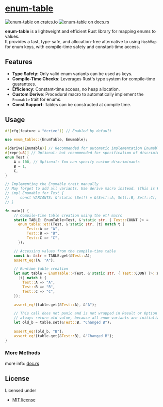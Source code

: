 # [enum-table][docsrs]

[![enum-table on crates.io][cratesio-image]][cratesio]
[![enum-table on docs.rs][docsrs-image]][docsrs]

[cratesio-image]: https://img.shields.io/crates/v/enum-table.svg
[cratesio]: https://crates.io/crates/enum-table
[docsrs-image]: https://docs.rs/enum-table/badge.svg
[docsrs]: https://docs.rs/enum-table

**enum-table** is a lightweight and efficient Rust library for mapping enums to values.  
It provides a fast, type-safe, and allocation-free alternative to using `HashMap` for enum keys,
with compile-time safety and constant-time access.

## Features

- **Type Safety**: Only valid enum variants can be used as keys.
- **Compile-Time Checks**: Leverages Rust's type system for compile-time guarantees.
- **Efficiency**: Constant-time access, no heap allocation.
- **Custom Derive**: Procedural macro to automatically implement the `Enumable` trait for enums.
- **Const Support**: Tables can be constructed at compile time.

## Usage

```rust
#![cfg(feature = "derive")] // Enabled by default

use enum_table::{EnumTable, Enumable};

#[derive(Enumable)] // Recommended for automatic implementation Enumable trait
#[repr(u8)] // Optional: but recommended for specification of discriminants
enum Test {
    A = 100, // Optional: You can specify custom discriminants
    B = 1,
    C,
}

// Implementing the Enumable trait manually
// May forget to add all variants. Use derive macro instead. (This is README example)
// impl Enumable for Test {
//     const VARIANTS: &'static [Self] = &[Self::A, Self::B, Self::C];
// }

fn main() {
    // Compile-time table creation using the et! macro
    static TABLE: EnumTable<Test, &'static str, { Test::COUNT }> = 
      enum_table::et!(Test, &'static str, |t| match t {
          Test::A => "A",
          Test::B => "B",
          Test::C => "C",
      });

    // Accessing values from the compile-time table
    const A: &str = TABLE.get(&Test::A);
    assert_eq!(A, "A");

    // Runtime table creation
    let mut table = EnumTable::<Test, &'static str, { Test::COUNT }>::new_with_fn(
      |t| match t {
        Test::A => "A",
        Test::B => "B",
        Test::C => "C",
    });

    assert_eq!(table.get(&Test::A), &"A");

    // This call does not panic and is not wrapped in Result or Option
    // always return old value, because all enum variants are initialized
    let old_b = table.set(&Test::B, "Changed B");
  
    assert_eq!(old_b, "B");
    assert_eq!(table.get(&Test::B), &"Changed B");
}
```

### More Methods

more info: [doc.rs](https://docs.rs/enum-table/latest/enum_table/struct.EnumTable.html)

## License

Licensed under

- [MIT license](https://github.com/moriyoshi-kasuga/enum-table/blob/main/LICENSE)
